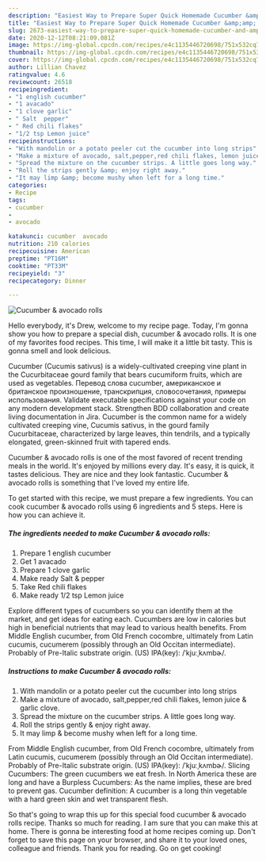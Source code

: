 ```yaml
---
description: "Easiest Way to Prepare Super Quick Homemade Cucumber &amp;amp; avocado rolls"
title: "Easiest Way to Prepare Super Quick Homemade Cucumber &amp;amp; avocado rolls"
slug: 2673-easiest-way-to-prepare-super-quick-homemade-cucumber-and-amp-avocado-rolls
date: 2020-12-12T08:21:09.081Z
image: https://img-global.cpcdn.com/recipes/e4c1135446720698/751x532cq70/cucumber-avocado-rolls-recipe-main-photo.jpg
thumbnail: https://img-global.cpcdn.com/recipes/e4c1135446720698/751x532cq70/cucumber-avocado-rolls-recipe-main-photo.jpg
cover: https://img-global.cpcdn.com/recipes/e4c1135446720698/751x532cq70/cucumber-avocado-rolls-recipe-main-photo.jpg
author: Lillian Chavez
ratingvalue: 4.6
reviewcount: 26518
recipeingredient:
- "1 english cucumber"
- "1 avacado"
- "1 clove garlic"
- " Salt  pepper"
- " Red chili flakes"
- "1/2 tsp Lemon juice"
recipeinstructions:
- "With mandolin or a potato peeler cut the cucumber into long strips"
- "Make a mixture of avocado, salt,pepper,red chili flakes, lemon juice &amp; garlic clove."
- "Spread the mixture on the cucumber strips. A little goes long way."
- "Roll the strips gently &amp; enjoy right away."
- "It may limp &amp; become mushy when left for a long time."
categories:
- Recipe
tags:
- cucumber
- 
- avocado

katakunci: cucumber  avocado 
nutrition: 210 calories
recipecuisine: American
preptime: "PT16M"
cooktime: "PT33M"
recipeyield: "3"
recipecategory: Dinner

---
```



![Cucumber &amp; avocado rolls](https://img-global.cpcdn.com/recipes/e4c1135446720698/751x532cq70/cucumber-avocado-rolls-recipe-main-photo.jpg)

Hello everybody, it's Drew, welcome to my recipe page. Today, I'm gonna show you how to prepare a special dish, cucumber &amp; avocado rolls. It is one of my favorites food recipes. This time, I will make it a little bit tasty. This is gonna smell and look delicious.

Cucumber (Cucumis sativus) is a widely-cultivated creeping vine plant in the Cucurbitaceae gourd family that bears cucumiform fruits, which are used as vegetables. Перевод слова cucumber, американское и британское произношение, транскрипция, словосочетания, примеры использования. Validate executable specifications against your code on any modern development stack. Strengthen BDD collaboration and create living documentation in Jira. Cucumber is the common name for a widely cultivated creeping vine, Cucumis sativus, in the gourd family Cucurbitaceae, characterized by large leaves, thin tendrils, and a typically elongated, green-skinned fruit with tapered ends.

Cucumber &amp; avocado rolls is one of the most favored of recent trending meals in the world. It's enjoyed by millions every day. It's easy, it is quick, it tastes delicious. They are nice and they look fantastic. Cucumber &amp; avocado rolls is something that I've loved my entire life.


To get started with this recipe, we must prepare a few ingredients. You can cook cucumber &amp; avocado rolls using 6 ingredients and 5 steps. Here is how you can achieve it.

<!--inarticleads1-->

##### The ingredients needed to make Cucumber &amp; avocado rolls:

1. Prepare 1 english cucumber
1. Get 1 avacado
1. Prepare 1 clove garlic
1. Make ready  Salt &amp; pepper
1. Take  Red chili flakes
1. Make ready 1/2 tsp Lemon juice


Explore different types of cucumbers so you can identify them at the market, and get ideas for eating each. Cucumbers are low in calories but high in beneficial nutrients that may lead to various health benefits. From Middle English cucumber, from Old French cocombre, ultimately from Latin cucumis, cucumerem (possibly through an Old Occitan intermediate). Probably of Pre-Italic substrate origin. (US) IPA(key): /ˈkjuːˌkʌmbɚ/. 

<!--inarticleads2-->

##### Instructions to make Cucumber &amp; avocado rolls:

1. With mandolin or a potato peeler cut the cucumber into long strips
1. Make a mixture of avocado, salt,pepper,red chili flakes, lemon juice &amp; garlic clove.
1. Spread the mixture on the cucumber strips. A little goes long way.
1. Roll the strips gently &amp; enjoy right away.
1. It may limp &amp; become mushy when left for a long time.


From Middle English cucumber, from Old French cocombre, ultimately from Latin cucumis, cucumerem (possibly through an Old Occitan intermediate). Probably of Pre-Italic substrate origin. (US) IPA(key): /ˈkjuːˌkʌmbɚ/. Slicing Cucumbers: The green cucumbers we eat fresh. In North America these are long and have a Burpless Cucumbers: As the name implies, these are bred to prevent gas. Cucumber definition: A cucumber is a long thin vegetable with a hard green skin and wet transparent flesh. 

So that's going to wrap this up for this special food cucumber &amp; avocado rolls recipe. Thanks so much for reading. I am sure that you can make this at home. There is gonna be interesting food at home recipes coming up. Don't forget to save this page on your browser, and share it to your loved ones, colleague and friends. Thank you for reading. Go on get cooking!
